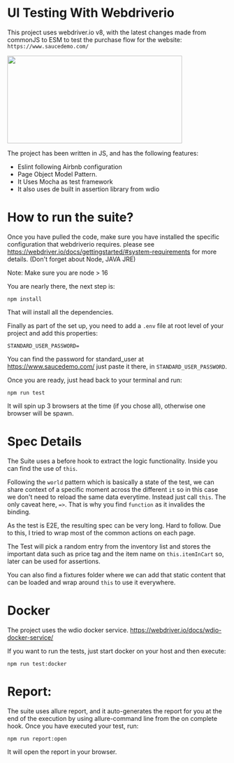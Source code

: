 # UI Testing With Webdriverio

This project uses webdriver.io v8, with the latest changes made from commonJS to ESM to test the purchase flow for the website: `https://www.saucedemo.com/`

 <img src="https://marvel-b1-cdn.bc0a.com/f00000000131077/www.perfecto.io/sites/default/files/image/2019-06/webdriver-io-and-perfecto-429.png" width="400px" height="200px" />

The project has been written in JS, and has the following features:

- Eslint following Airbnb configuration
- Page Object Model Pattern.
- It Uses Mocha as test framework
- It also uses de built in assertion library from wdio

# How to run the suite?

Once you have pulled the code, make sure you have installed the specific configuration that webdriverio requires. please see https://webdriver.io/docs/gettingstarted/#system-requirements for more details. (Don't forget about Node, JAVA JRE)

Note: Make sure you are node > 16

You are nearly there, the next step is:

```
npm install
```

That will install all the dependencies.

Finally as part of the set up, you need to add a `.env` file at root level of your project and add this properties:

```
STANDARD_USER_PASSWORD=
```

You can find the password for standard_user at https://www.saucedemo.com/ just paste it there, in
`STANDARD_USER_PASSWORD`.

Once you are ready, just head back to your terminal and run:

```
npm run test
```

It will spin up 3 browsers at the time (if you chose all), otherwise one browser will be spawn.

# Spec Details

The Suite uses a before hook to extract the logic functionality. Inside you can find the use of `this`.

Following the `world` pattern which is basically a state of the test, we can share context of a specific moment across the different `it` so in this case we don't need to reload the same data everytime. Instead just call `this`. The only caveat here, `=>`. That is why you find `function` as it invalides the binding.

As the test is E2E, the resulting spec can be very long. Hard to follow. Due to this, I tried to wrap most of the common actions on each page.

The Test will pick a random entry from the inventory list and stores the important data such as price tag and the item name on `this.itemInCart` so, later can be used for assertions.

You can also find a fixtures folder where we can add that static content that can be loaded and wrap around `this` to use it everywhere.

# Docker

The project uses the wdio docker service. https://webdriver.io/docs/wdio-docker-service/

If you want to run the tests, just start docker on your host and then execute:

```
npm run test:docker
```

# Report:

The suite uses allure report, and it auto-generates the report for you at the end of the execution by using allure-command line from the on complete hook. Once you have executed your test, run:

```
npm run report:open
```

It will open the report in your browser.
